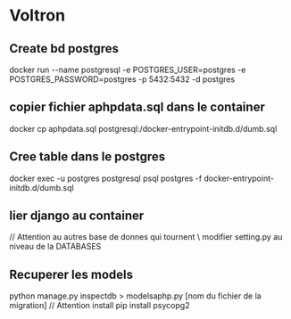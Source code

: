 # Voltron

## Create bd postgres 

docker run --name postgresql -e POSTGRES_USER=postgres -e POSTGRES_PASSWORD=postgres -p 5432:5432 -d postgres

## copier fichier aphpdata.sql dans le container

docker cp aphpdata.sql postgresql:/docker-entrypoint-initdb.d/dumb.sql

## Cree table dans le postgres
docker exec -u postgres postgresql psql postgres -f docker-entrypoint-initdb.d/dumb.sql

## lier django au container 
// Attention au autres base de donnes qui tournent \\
modifier setting.py au niveau de la DATABASES

## Recuperer les models  
python manage.py inspectdb > modelsaphp.py [nom du fichier de la migration] // Attention install pip install psycopg2 